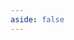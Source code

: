 ```yaml
---
aside: false
---
```


<component v-if="CaseContainer" :is="CaseContainer"></component>

<script>
import { shallowRef } from "vue"

export default {
  data() {
    return {
      CaseContainer: null,
    }
  },

  mounted() {
    import('../../demo/examples/index.vue').then((module) => {
      this.CaseContainer = shallowRef(module.default)
    })

  }
}
</script>
